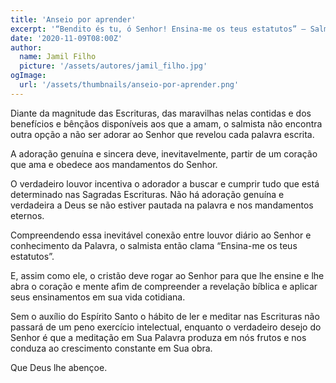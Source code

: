 ```yaml
---
title: 'Anseio por aprender'
excerpt: '“Bendito és tu, ó Senhor! Ensina-me os teus estatutos” – Salmo 119.12'
date: '2020-11-09T08:00Z'
author:
  name: Jamil Filho
  picture: '/assets/autores/jamil_filho.jpg'
ogImage:
  url: '/assets/thumbnails/anseio-por-aprender.png'
---
```


Diante da magnitude das Escrituras, das maravilhas nelas contidas e dos benefícios e bênçãos disponíveis aos que a amam, o salmista não encontra outra opção a não ser adorar ao Senhor que revelou cada palavra escrita.

A adoração genuína e sincera deve, inevitavelmente, partir de um coração que ama e obedece aos mandamentos do Senhor.

O verdadeiro louvor incentiva o adorador a buscar e cumprir tudo que está determinado nas Sagradas Escrituras. Não há adoração genuína e verdadeira a Deus se não estiver pautada na palavra e nos mandamentos eternos.

Compreendendo essa inevitável conexão entre louvor diário ao Senhor e conhecimento da Palavra, o salmista então clama “Ensina-me os teus estatutos”.

E, assim como ele, o cristão deve rogar ao Senhor para que lhe ensine e lhe abra o coração e mente afim de compreender a revelação bíblica e aplicar seus ensinamentos em sua vida cotidiana.

Sem o auxílio do Espírito Santo o hábito de ler e meditar nas Escrituras não passará de um peno exercício intelectual, enquanto o verdadeiro desejo do Senhor é que a meditação em Sua Palavra produza em nós frutos e nos conduza ao crescimento constante em Sua obra.

Que Deus lhe abençoe.